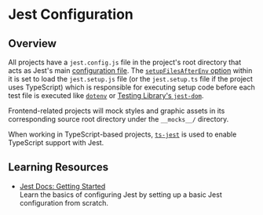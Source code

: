# Jest Configuration

## Overview

All projects have a `jest.config.js` file in the project's root directory that acts as Jest's main [configuration file](https://jestjs.io/docs/configuration). The [`setupFilesAfterEnv` option](https://jestjs.io/docs/configuration#setupfilesafterenv-array) within it is set to load the `jest.setup.js` file (or the `jest.setup.ts` file if the project uses TypeScript) which is responsible for executing setup code before each test file is executed like [`dotenv`](https://github.com/motdotla/dotenv) or [Testing Library's `jest-dom`](https://testing-library.com/docs/ecosystem-jest-dom).

Frontend-related projects will mock styles and graphic assets in its corresponding source root directory under the `__mocks__/` directory.

When working in TypeScript-based projects, [`ts-jest`](https://kulshekhar.github.io/ts-jest) is used to enable TypeScript support with Jest.

## Learning Resources

-   [Jest Docs: Getting Started](https://jestjs.io/docs/getting-started)  
    Learn the basics of configuring Jest by setting up a basic Jest configuration from scratch.

